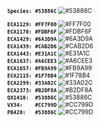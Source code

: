 **`Species: #53886C`** ![#53886C](https://placehold.co/15x15/53886c/53886c.png)

**`ECA1129: #FF7F00`** ![#FF7F00](https://placehold.co/15x15/ff7f00/ff7f00.png) \
**`ECA1170: #FDBF6F`** ![#FDBF6F](https://placehold.co/15x15/fdbf6f/fdbf6f.png) \
**`ECA1429: #6A3D9A`** ![#6A3D9A](https://placehold.co/15x15/6a3d9a/6a3d9a.png) \
**`ECA1439: #CAB2D6`** ![#CAB2D6](https://placehold.co/15x15/cab2d7/cab2d6.png) \
**`ECA1443: #E31A1C`** ![#E31A1C](https://placehold.co/15x15/e31a1c/e31a1c.png) \
**`ECA1637: #A6CEE3`** ![#A6CEE3](https://placehold.co/15x15/a6cee3/a6cee3.png) \
**`ECA1657: #FB9A99`** ![#FB9A99](https://placehold.co/15x15/fb9a99/fb9a99.png) \
**`ECA2115: #1F78B4`** ![#1F78B4](https://placehold.co/15x15/1f78b4/1f78b4.png) \
**`ECA2299: #33A02C`** ![#33A02C](https://placehold.co/15x15/33a02c/33a02c.png) \
**`ECA2373: #B2DF8A`** ![#B2DF8A](https://placehold.co/15x15/b2df8a/b2df8a.png) \
**`QX1410:  #53886C`** ![#53886C](https://placehold.co/15x15/53886c/53886c.png) \
**`VX34:    #CC799D`** ![#CC799D](https://placehold.co/15x15/cc799d/cc799d.png) \
**`PB420:   #53886C`** ![#CC799D](https://placehold.co/15x15/53886C/53886C.png) 

